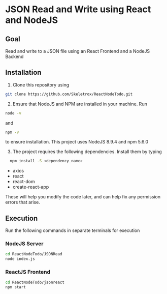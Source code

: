 # JSON Read and Write using React and NodeJS

## Goal

Read and write to a JSON file using an React Frontend and a NodeJS Backend

## Installation

1. Clone this repository using
```bash
git clone https://github.com/Skeletrox/ReactNodeTodo.git
```

2. Ensure that NodeJS and NPM are installed in your machine. Run
```bash
node -v
```
  and

```bash
npm -v
```
  to ensure installation. This project uses NodeJS 8.9.4 and npm 5.6.0

3. The project requires the following dependencies. Install them by typing
```bash
  npm install -S <dependency_name>
```
  * axios
  * react
  * react-dom
  * create-react-app

  These will help you modify the code later, and can help fix any permission errors that arise.

## Execution

Run the following commands in separate terminals for execution

### NodeJS Server
```bash
cd ReactNodeTodo/JSONRead
node index.js
```

### ReactJS Frontend
```bash
cd ReactNodeTodo/jsonreact
npm start
```
